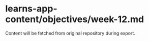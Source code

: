 # learns-app-content/objectives/week-12.md

Content will be fetched from original repository during export.